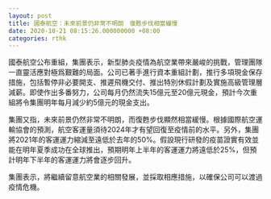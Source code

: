 ```yaml
---
layout: post
title: 國泰航空：未來前景仍非常不明朗　復甦步伐相當緩慢
date: 2020-10-21 08:15:26.000000000 +08:00
categories: rthk
---
```


國泰航空公布重組，集團表示，新型肺炎疫情為航空業帶來嚴峻的挑戰，管理團隊一直靈活應對極爲艱難的局面。公司已著手進行資本重組計劃，推行多項現金保存措施，包括暫停非必要開支、推遲飛機交付、推出特別休假計劃及實施高級管理層減薪。即使作出多番努力，公司每月仍然流失15億元至20億元現金，預計今次重組將令集團明年每月減少約5億元的現金支出。

集團又指，未來前景仍然非常不明朗，而復甦步伐顯然相當緩慢。根據國際航空運輸協會的預測，航空客運量須待2024年才有望回復至疫情前的水平。另外，集團將2021年的客運運力縮減至遠低於去年的50%。假設現行研發的疫苗證實有效並能在明年夏季成功在全球推出，預期明年上半年的客運運力將遠低於25%，但預計明年下半年的客運運力將會逐步回升。

集團表示，將繼續留意航空業的相關發展，並採取相應措施，以確保公司可以渡過疫情危機。
